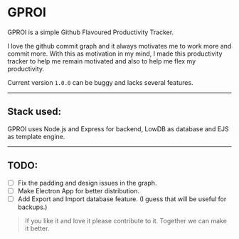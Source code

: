# GPROI
GPROI is a simple Github Flavoured Productivity Tracker. 

I love the github commit graph and it always motivates me to work more and commit more. With this as motivation in my mind, I made this productivity tracker to help me remain motivated and also to help me flex my productivity. 

Current version `1.0.0` can be buggy and lacks several 
features. 

---

##  Stack used: 
GPROI uses Node.js and Express for backend, LowDB as database and EJS as template engine.

---

## TODO: 
 - [ ] Fix the padding and design issues in the graph. 
- [ ] Make Electron App for better distribution. 
- [ ] Add Export and Import database feature. (I guess that will be useful for backups.)

> If you like it and love it please contribute to it. Together we can make it better.